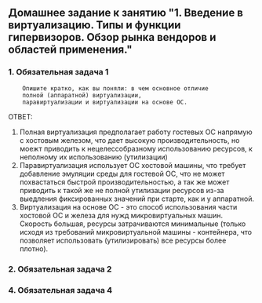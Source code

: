 ## Домашнее задание к занятию "1. Введение в виртуализацию. Типы и функции гипервизоров. Обзор рынка вендоров и областей применения."

### 1. Обязательная задача 1

        Опишите кратко, как вы поняли: в чем основное отличие 
        полной (аппаратной) виртуализации, 
        паравиртуализации и виртуализации на основе ОС.

ОТВЕТ:

1. Полная виртуализация предполагает работу гостевых ОС напрямую с хостовым железом, что дает высокую производительность, но моежт приводить к нецелессобразному использованию ресурсов, к неполному их использованию (утилизации)
2. Паравиртуализация использует ОС хостовой машины, что требует добавление эмуляции среды для гостевой ОС, что не может похвастаться быстрой производительностью, а так же может приводить к такой же не полной утилизации ресурсов из-за выедления фиксированных значений при старте, как и у аппаратной.
3. Виртуализация на основе ОС - это способ использования части хостовой ОС и железа для нужд микровиртуальных машин. Скорость большая, ресурсы затрачиваются минимальные (только исходя из требований микровиртуальной машины - контейнера, что позволяет использовать (утилизировать) все ресурсы более плотно).
   

### 2. Обязательная задача 2

 

### 4.  Обязательная задача 4

